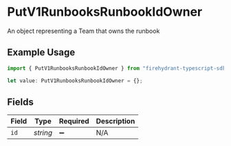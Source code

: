 # PutV1RunbooksRunbookIdOwner

An object representing a Team that owns the runbook

## Example Usage

```typescript
import { PutV1RunbooksRunbookIdOwner } from "firehydrant-typescript-sdk/models/components";

let value: PutV1RunbooksRunbookIdOwner = {};
```

## Fields

| Field              | Type               | Required           | Description        |
| ------------------ | ------------------ | ------------------ | ------------------ |
| `id`               | *string*           | :heavy_minus_sign: | N/A                |
